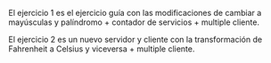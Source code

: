 El ejercicio 1 es el ejercicio guía con las modificaciones de cambiar a mayúsculas y palíndromo + contador de servicios + multiple cliente.

El ejercicio 2 es un nuevo servidor y cliente con la transformación de Fahrenheit a Celsius y viceversa + multiple cliente. 
